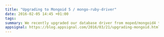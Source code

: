 ```yaml
---
title: "Upgrading to Mongoid 5 / mongo-ruby-driver"
date: 2016-02-05 14:45 +01:00
tags:
summary: We recently upgraded our database driver from moped/mongoid4 tot mongo-ruby-driver/mongoid5 and these are a few things we encountered along the way.
appsignal: https://blog.appsignal.com/2016/03/21/upgrading-mongoid.html
---
```

